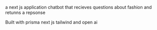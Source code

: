 a next js application chatbot that recieves questions about fashion and retunns a repsonse

Built with prisma next js tailwind and open ai 
